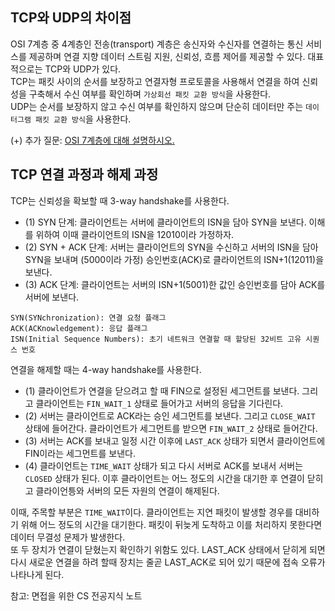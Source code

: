 ## TCP와 UDP의 차이점
OSI 7계층 중 4계층인 전송(transport) 계층은 송신자와 수신자를 연결하는 통신 서비스를 제공하며 연결 지향 데이터 스트림 지원, 신뢰성, 흐름 제어를 제공할 수 있다. 대표적으로는 TCP와 UDP가 있다. <br>
TCP는 패킷 사이의 순서를 보장하고 연결자형 프로토콜을 사용해서 연결을 하여 신뢰성을 구축해서 수신 여부를 확인하며 `가상회선 패킷 교환 방식`을 사용한다. <br>
UDP는 순서를 보장하지 않고 수신 여부를 확인하지 않으며 단순히 데이터만 주는 `데이터그램 패킷 교환 방식`을 사용한다.

(+) 추가 질문: [OSI 7계층에 대해 설명하시오.](https://github.com/cpwoo/coding-interview/blob/main/Network/OSI_7%EA%B3%84%EC%B8%B5%EC%9D%98_%ED%8A%B9%EC%A7%95.md)

## TCP 연결 과정과 해제 과정
TCP는 신뢰성을 확보할 때 3-way handshake를 사용한다.
- (1) SYN 단계: 클라이언트는 서버에 클라이언트의 ISN을 담아 SYN을 보낸다. 이해를 위하여 이때 클라이언트의 ISN을 12010이라 가정하자.
- (2) SYN + ACK 단계: 서버는 클라이언트의 SYN을 수신하고 서버의 ISN을 담아 SYN을 보내며 (5000이라 가정) 승인번호(ACK)로 클라이언트의 ISN+1(12011)을 보낸다.
- (3) ACK 단계: 클라이언트는 서버의 ISN+1(5001)한 값인 승인번호를 담아 ACK를 서버에 보낸다.

```
SYN(SYNchronization): 연결 요청 플래그
ACK(ACKnowledgement): 응답 플래그
ISN(Initial Sequence Numbers): 초기 네트워크 연결할 때 할당된 32비트 고유 시퀀스 번호
```

연결을 해제할 때는 4-way handshake를 사용한다.
- (1) 클라이언트가 연결을 닫으려고 할 때 FIN으로 설정된 세그먼트를 보낸다. 그리고 클라이언트는 `FIN_WAIT_1` 상태로 들어가고 서버의 응답을 기다린다.
- (2) 서버는 클라이언트로 ACK라는 승인 세그먼트를 보낸다. 그리고 `CLOSE_WAIT` 상태에 들어간다. 클라이언트가 세그먼트를 받으면 `FIN_WAIT_2` 상태로 들어간다.
- (3) 서버는 ACK를 보내고 일정 시간 이후에 `LAST_ACK` 상태가 되면서 클라이언트에 FIN이라는 세그먼트를 보낸다.
- (4) 클라이언트는 `TIME_WAIT` 상태가 되고 다시 서버로 ACK를 보내서 서버는 `CLOSED` 상태가 된다. 이후 클라이언트는 어느 정도의 시간을 대기한 후 연결이 닫히고 클라이언틍와 서버의 모든 자원의 연결이 해제된다.

이때, 주목할 부분은 `TIME_WAIT`이다. 클라이언트는 지연 패킷이 발생할 경우를 대비하기 위해 어느 정도의 시간을 대기한다. 패킷이 뒤늦게 도착하고 이를 처리하지 못한다면 데이터 무결성 문제가 발생한다. <br>
또 두 장치가 연결이 닫혔는지 확인하기 위함도 있다. LAST_ACK 상태에서 닫히게 되면 다시 새로운 연결을 하려 할때 장치는 줄곧 LAST_ACK로 되어 있기 때문에 접속 오류가 나타나게 된다.

참고: 면접을 위한 CS 전공지식 노트
